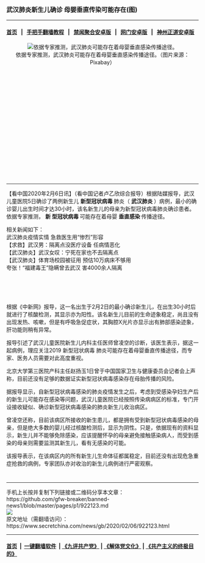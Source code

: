 ### 武汉肺炎新生儿确诊 母婴垂直传染可能存在(图)
------------------------

#### [首页](https://github.com/gfw-breaker/banned-news1/blob/master/README.md) &nbsp;&nbsp;|&nbsp;&nbsp; [手把手翻墙教程](https://github.com/gfw-breaker/guides/wiki) &nbsp;&nbsp;|&nbsp;&nbsp; [禁闻聚合安卓版](https://github.com/gfw-breaker/bn-android) &nbsp;&nbsp;|&nbsp;&nbsp; [网门安卓版](https://github.com/oGate2/oGate) &nbsp;&nbsp;|&nbsp;&nbsp; [神州正道安卓版](https://github.com/SzzdOgate/update) 



<div class="article_right" style="fone-color:#000">
 <p style="text-align:center">
  <img alt="依据专家推测，武汉肺炎可能存在着母婴垂直感染传播途径。" src="https://img2.secretchina.com/pic/2019/9-17/p2519431a821020573-ss.jpg"/>
  <br>
   依据专家推测，武汉肺炎可能存在着母婴垂直感染传播途径。（图片来源：Pixabay）
   <span id="hideid" name="hideid" style="color:red;display:none;">
    <span href="https://www.secretchina.com">
    </span>
   </span>
  </br>
 </p>
 <div id="txt-mid1-t21-2017">
  <ins class="adsbygoogle" data-ad-client="ca-pub-1276641434651360" data-ad-slot="2451032099" style="display:inline-block;width:336px;height:280px">
  </ins>
  

---


  </div>
 </div>
 <p>
  【看中国2020年2月6日讯】（看中国记者卢乙欣综合报导）根据陆媒报导，武汉儿童医院5日确诊了两例新生儿
  <strong>
   新型冠状病毒
  </strong>
  肺炎（
  <strong>
   武汉肺炎
  </strong>
  ）病例，最小的确诊婴儿出生时间才达30小时，该名新生儿的母亲为新型冠状病毒肺炎确诊患者。依据专家推测，
  <strong>
   新
   <span href="https://zh.wikipedia.org/wiki/2019%E6%96%B0%E5%9E%8B%E5%86%A0%E7%8B%80%E7%97%85%E6%AF%92%E7%96%AB%E6%83%85" target="_blank">
    型冠状病毒
   </span>
  </strong>
  可能存在着母婴
  <strong>
   垂直感染
  </strong>
  传播途径。
  <span id="hideid" name="hideid" style="color:red;display:none;">
   <span href="https://www.secretchina.com">
   </span>
  </span>
 </p>
 <p>
  相关新闻如下：
  <br>
   <span href="https://www.secretchina.com/news/b5/2020/02/06/922115.html" target="_blank">
    武汉肺炎疫情实情 急救医生用“惨烈”形容
   </span>
   <br>
    <span href="https://www.secretchina.com/news/b5/2020/02/06/922062.html" target="_blank">
     【求救】武汉男：隔离点没医疗设备 任病情恶化
    </span>
    <br>
     <span href="https://www.secretchina.com/news/b5/2020/02/06/922054.html" target="_blank">
      【武汉肺炎】武汉女叹：宁死在家也不去隔离点
     </span>
     <br>
      <span href="https://www.secretchina.com/news/b5/2020/02/06/922090.html" target="_blank">
       【武汉肺炎】体育场校园被征用 预估10万病床不够用
      </span>
      <br>
       <span href="https://www.secretchina.com/news/b5/2020/02/06/922064.html" target="_blank">
        夸张！“福建毒王”隐瞒曾去武汉 害4000余人隔离
       </span>
      </br>
     </br>
    </br>
   </br>
  </br>
 </p>
 <p>
  根据《中新网》报导，这一名出生于2月2日的最小确诊新生儿，在出生30小时后就进行了核酸检测，其显示亦为阳性。该名新生儿目前的生命迹象稳定，尚且没有出现发热、咳嗽，但是有呼吸急促症状，其胸腔X光片亦显示出有肺部感染迹象，肝功能则稍有异常。
 </p>
 <p>
  报导引述了武汉儿童医院新生儿内科主任医师曾凌空的诊断，该医生表示，据这一起病例，理应关注2019
  <span href="https://www.secretchina.com/news/gb/tag/新型冠状病毒" target="_blank">
   新型冠状病毒
  </span>
  肺炎可能存在着母婴垂直传播途径，而专家、医务人员需要对此高度重视。
 </p>
 <p>
  北京大学第三医院产科主任赵扬玉1日曾于中国国家卫生与健康委员会记者会上声称，目前还没有足够的数据证实新型冠状病毒感染存在母胎传播的风险。
 </p>
 <p>
  据报导显示，自新型冠状病毒感染的肺炎疫情发生之后，考虑到受感染孕妇生产后的新生儿可能存在感染等问题，武汉儿童医院已经按照传染病病区的标准，专门开设接收疑似、确诊新型冠状病毒感染的肺炎新生儿收治病区。
 </p>
 <p>
  曾凌空还称，目前该病区所接收的新生患儿，都是拥有受到新型冠状病毒感染的母亲，但是绝大多数的婴儿经过核酸检测后，显示为阴性。只是，依据现有的资料显示，新生儿并不能够免除感染，应该提醒怀孕的母亲避免接触感染病人，而受到感染的母亲则需要监测其新生儿，看有无感染的可能。
 </p>
 <p>
  该报导表示，在该病区内的所有新生儿生命体征都属稳定，目前还没有出现危急重症抢救的病例，专家团队亦对收治的新生儿病例进行严密观察。
 </p>
 <p style="text-align:center">
 </p>
 <p style="text-align: center;">
 </p>
 <p style="text-align: center;">
 </p>
 <p style="text-align: center;">
 </p>
 <p style="text-align: center;">
 </p>
 <p style="text-align:center">
 </p>
 <p style="text-align:center">
  <center>
   <div>
    <div id="txt-mid2-t22-2017" style="display: block;  max-height: 351px;  overflow: hidden;">
     <div id="SC-21xxx">
     </div>
     <ins class="adsbygoogle" data-ad-client="ca-pub-1276641434651360" data-ad-format="auto" data-ad-slot="4301710469" data-full-width-responsive="true" style="display:block">
     </ins>
    </div>
   </div>
  </center>
  <div style="padding-top:12px;">
  </div>
 </p>
</div>

<hr/>
手机上长按并复制下列链接或二维码分享本文章：<br/>
https://github.com/gfw-breaker/banned-news1/blob/master/pages/p1/922123.md <br/>
<a href='https://github.com/gfw-breaker/banned-news1/blob/master/pages/p1/922123.md'><img src='https://github.com/gfw-breaker/banned-news1/blob/master/pages/p1/922123.md.png'/></a> <br/>
原文地址（需翻墙访问）：https://www.secretchina.com/news/gb/2020/02/06/922123.html


------------------------
#### [首页](https://github.com/gfw-breaker/banned-news1/blob/master/README.md) &nbsp;|&nbsp; [一键翻墙软件](https://github.com/gfw-breaker/nogfw/blob/master/README.md) &nbsp;| [《九评共产党》](https://github.com/gfw-breaker/9ping.md/blob/master/README.md#九评之一评共产党是什么) | [《解体党文化》](https://github.com/gfw-breaker/jtdwh.md/blob/master/README.md) | [《共产主义的终极目的》](https://github.com/gfw-breaker/gczydzjmd.md/blob/master/README.md)


<img src='http://gfw-breaker.win/banned-news/pages/p1/922123.md' width='0px' height='0px'/>
